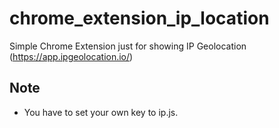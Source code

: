 # chrome_extension_ip_location
Simple Chrome Extension just for showing IP Geolocation (https://app.ipgeolocation.io/)

## Note
- You have to set your own key to ip.js.
